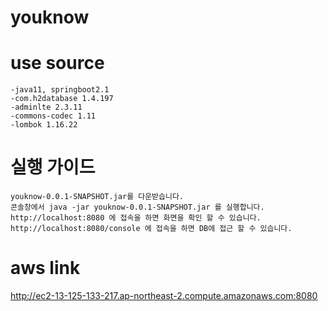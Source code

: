 # youknow
# use source
	-java11, springboot2.1
	-com.h2database 1.4.197
	-adminlte 2.3.11
	-commons-codec 1.11
	-lombok 1.16.22

# 실행 가이드

	youknow-0.0.1-SNAPSHOT.jar를 다운받습니다.
	콘솔창에서 java -jar youknow-0.0.1-SNAPSHOT.jar 를 실행합니다.
	http://localhost:8080 에 접속을 하면 화면을 확인 할 수 있습니다.
	http://localhost:8080/console 에 접속을 하면 DB에 접근 할 수 있습니다.

# aws link
http://ec2-13-125-133-217.ap-northeast-2.compute.amazonaws.com:8080
